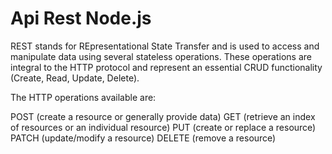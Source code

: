 # Api Rest Node.js 

REST stands for REpresentational State Transfer and is used to access and manipulate data using several stateless operations. These operations are integral to the HTTP protocol and represent an essential CRUD functionality (Create, Read, Update, Delete).

The HTTP operations available are:

POST (create a resource or generally provide data)
GET (retrieve an index of resources or an individual resource)
PUT (create or replace a resource)
PATCH (update/modify a resource)
DELETE (remove a resource)
